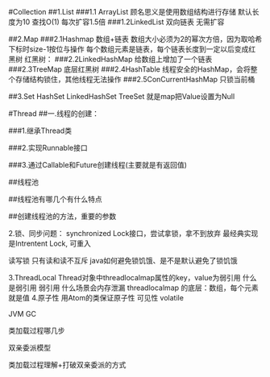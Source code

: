 #Collection
##1.List
###1.1 ArrayList
顾名思义是使用数组结构进行存储
默认长度为10
查找O(1)
每次扩容1.5倍
###1.2LinkedList
双向链表
无需扩容




##2.Map
###2.1Hashmap
数组+链表
数组大小必须为2的幂次方倍，因为取哈希下标时size-1按位与操作
每个数组元素是链表，每个链表长度到一定以后变成红黑树
红黑树：
###2.2LinkedHashMap
给数组上增加了一个链表
###2.3TreeMap
底层红黑树
###2.4HashTable
线程安全的HashMap，会将整个存储结构锁住，其他线程无法操作
###2.5ConCurrentHashMap
只锁当前桶

##3.Set
HashSet LinkedHashSet TreeSet 就是map把Value设置为Null


#Thread
##一.线程的创建：

###1.继承Thread类

###2.实现Runnable接口

###3.通过Callable和Future创建线程(主要就是有返回值)





##线程池

##线程池有哪几个有什么特点

##创建线程池的方法，重要的参数


2.锁、同步问题：
synchronized
Lock接口，尝试拿锁，拿不到放弃
最经典实现是Intrentent Lock, 可重入

读写锁
只有读和读不互斥
java如何避免锁饥饿、是不是默认避免了锁饥饿


3.ThreadLocal
Thread对象中threadlocalmap属性的key，value为弱引用
什么是弱引用
弱引用
什么场景会内存泄漏
threadlocalmap 的底层：数组，每个元素就是值
4.原子性
用Atom的类保证原子性
可见性
volatile




JVM GC

类加载过程哪几步

双亲委派模型

类加载过程理解+打破双亲委派的方式
